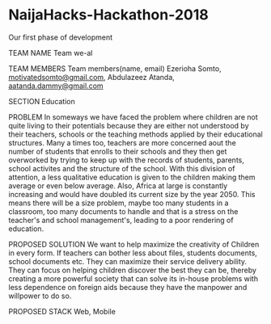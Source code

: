 # NaijaHacks-Hackathon-2018
Our first phase of development


TEAM NAME
Team we-al


TEAM MEMBERS
Team members(name, email) Ezerioha Somto, motivatedsomto@gmail.com, Abdulazeez Atanda, aatanda.dammy@gmail.com



SECTION
Education



PROBLEM
In someways we have faced the problem where children are not quite living to their potentials because they are either not understood by their teachers, schools or the teaching methods applied by their educational structures. Many a times too, teachers are more concerned aout the number of students that enrolls to their schools and they then get overworked by trying to keep up with the records of students, parents, school activites and the structure of the school. With this division of attention, a less qualitative education is given to the children making them average or even below average. Also, Africa at large is constantly increasing and would have doubled its current size by the year 2050. This means there will be a size problem, maybe too many students in a classroom, too many documents to handle and that is a stress on the teacher's and school management's, leading to a poor rendering of education.



PROPOSED SOLUTION
We want to help maximize the creativity of Children in every form. If teachers can bother less about files, students documents, school documents etc. They can maximize their service delivery ability.
They can focus on helping children discover the best they can be, thereby creating a more powerful society that can solve its in-house problems with less dependence on foreign aids because they have the manpower and willpower to do so.



PROPOSED STACK
Web, Mobile
